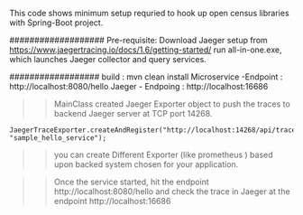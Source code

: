 This code shows minimum setup requried to hook up open census libraries with Spring-Boot project.

###################
Pre-requisite: 
Download Jaeger setup from https://www.jaegertracing.io/docs/1.6/getting-started/
run all-in-one.exe, which launches Jaeger collector and query services.

##################
build : mvn clean install
Microservice -Endpoint : http://localhost:8080/hello
Jaeger - Endpoing : http://localhost:16686


>> MainClass created Jaeger Exporter object to push the traces to backend Jaeger server at TCP port 14268.

    JaegerTraceExporter.createAndRegister("http://localhost:14268/api/traces", "sample_hello_service");

>> you can create Different Exporter (like prometheus ) based upon backed system chosen for your application.

>> Once the service started, hit the endpoint http://localhost:8080/hello and check the trace in Jaeger at the endpoint http://localhost:16686